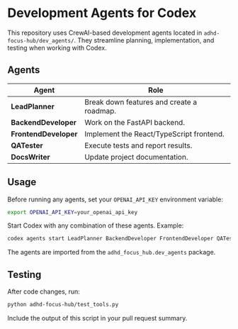 # Development Agents for Codex

This repository uses CrewAI-based development agents located in `adhd-focus-hub/dev_agents/`. They streamline planning, implementation, and testing when working with Codex.

## Agents

| Agent | Role |
|-------|------|
| **LeadPlanner** | Break down features and create a roadmap. |
| **BackendDeveloper** | Work on the FastAPI backend. |
| **FrontendDeveloper** | Implement the React/TypeScript frontend. |
| **QATester** | Execute tests and report results. |
| **DocsWriter** | Update project documentation. |

## Usage

Before running any agents, set your `OPENAI_API_KEY` environment variable:
```bash
export OPENAI_API_KEY=your_openai_api_key
```

Start Codex with any combination of these agents. Example:

```bash
codex agents start LeadPlanner BackendDeveloper FrontendDeveloper QATester DocsWriter
```

The agents are imported from the `adhd_focus_hub.dev_agents` package.

## Testing

After code changes, run:

```bash
python adhd-focus-hub/test_tools.py
```

Include the output of this script in your pull request summary.
